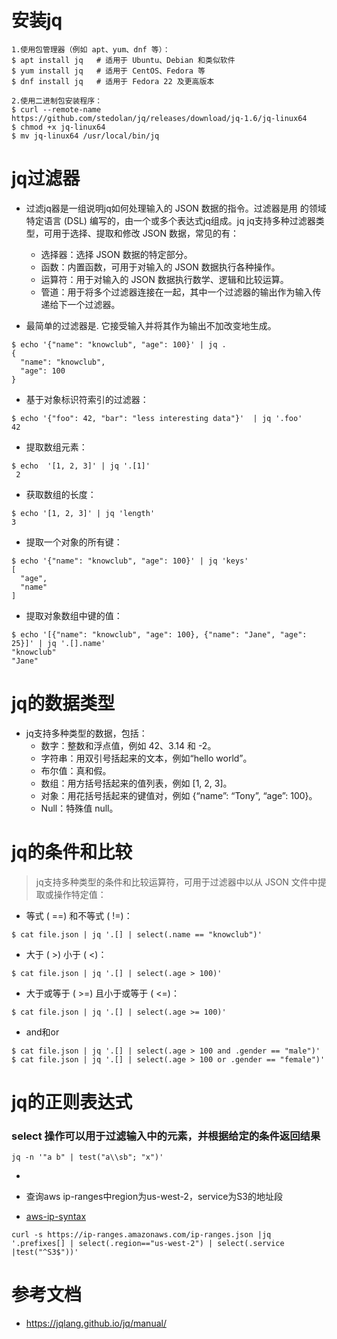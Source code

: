 # 安装jq
```
1.使用包管理器（例如 apt、yum、dnf 等）：
$ apt install jq   # 适用于 Ubuntu、Debian 和类似软件
$ yum install jq   # 适用于 CentOS、Fedora 等
$ dnf install jq   # 适用于 Fedora 22 及更高版本

2.使用二进制包安装程序：
$ curl --remote-name https://github.com/stedolan/jq/releases/download/jq-1.6/jq-linux64 
$ chmod +x jq-linux64 
$ mv jq-linux64 /usr/local/bin/jq
```

# jq过滤器
* 过滤jq器是一组说明jq如何处理输入的 JSON 数据的指令。过滤器是用 的领域特定语言 (DSL) 编写的，由一个或多个表达式jq组成。jq
jq支持多种过滤器类型，可用于选择、提取和修改 JSON 数据，常见的有：
  - 选择器：选择 JSON 数据的特定部分。
  - 函数：内置函数，可用于对输入的 JSON 数据执行各种操作。
  - 运算符：用于对输入的 JSON 数据执行数学、逻辑和比较运算。
  - 管道：用于将多个过滤器连接在一起，其中一个过滤器的输出作为输入传递给下一个过滤器。

* 最简单的过滤器是. 它接受输入并将其作为输出不加改变地生成。
```
$ echo '{"name": "knowclub", "age": 100}' | jq .
{
  "name": "knowclub",
  "age": 100
}
```
* 基于对象标识符索引的过滤器：
```
$ echo '{"foo": 42, "bar": "less interesting data"}'  | jq '.foo'
42
```
* 提取数组元素：
```
$ echo  '[1, 2, 3]' | jq '.[1]'
 2
```
* 获取数组的长度：
```
$ echo '[1, 2, 3]' | jq 'length'
3
```
* 提取一个对象的所有键：
```
$ echo '{"name": "knowclub", "age": 100}' | jq 'keys'
[
  "age",
  "name"
]
```
* 提取对象数组中键的值：
```
$ echo '[{"name": "knowclub", "age": 100}, {"name": "Jane", "age": 25}]' | jq '.[].name'
"knowclub"
"Jane"
```

# jq的数据类型
* jq支持多种类型的数据，包括：
  - 数字：整数和浮点值，例如 42、3.14 和 -2。
  - 字符串：用双引号括起来的文本，例如“hello world”。
  - 布尔值：真和假。
  - 数组：用方括号括起来的值列表，例如 [1, 2, 3]。
  - 对象：用花括号括起来的键值对，例如 {“name”: “Tony”, “age”: 100}。
  - Null：特殊值 null。

# jq的条件和比较
>jq支持多种类型的条件和比较运算符，可用于过滤器中以从 JSON 文件中提取或操作特定值：
* 等式 ( ==) 和不等式 ( !=)：
```
$ cat file.json | jq '.[] | select(.name == "knowclub")'
```
* 大于 ( >) 小于 ( <)：
```
$ cat file.json | jq '.[] | select(.age > 100)'
```
* 大于或等于 ( >=) 且小于或等于 ( <=)：
```
$ cat file.json | jq '.[] | select(.age >= 100)'
```
* and和or
```
$ cat file.json | jq '.[] | select(.age > 100 and .gender == "male")'
$ cat file.json | jq '.[] | select(.age > 100 or .gender == "female")'
```

# jq的正则表达式
### select 操作可以用于过滤输入中的元素，并根据给定的条件返回结果
```
jq -n '"a b" | test("a\\sb"; "x")'
```

* 

* 查询aws ip-ranges中region为us-west-2，service为S3的地址段
* [aws-ip-syntax](https://docs.aws.amazon.com/zh_cn/vpc/latest/userguide/aws-ip-ranges.html#aws-ip-syntax)
```
curl -s https://ip-ranges.amazonaws.com/ip-ranges.json |jq '.prefixes[] | select(.region=="us-west-2") | select(.service |test("^S3$"))'
```

# 参考文档
* https://jqlang.github.io/jq/manual/
